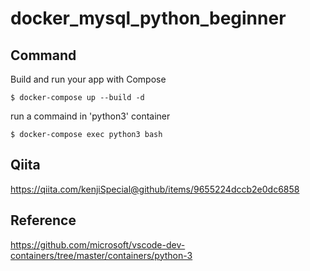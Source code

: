 # docker_mysql_python_beginner

## Command

Build and run your app with Compose
```
$ docker-compose up --build -d
```

run a commaind in 'python3' container
```
$ docker-compose exec python3 bash
```

## Qiita

https://qiita.com/kenjiSpecial@github/items/9655224dccb2e0dc6858

## Reference

https://github.com/microsoft/vscode-dev-containers/tree/master/containers/python-3
